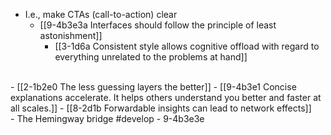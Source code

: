- I.e., make CTAs (call-to-action) clear
  - [[9-4b3e3a Interfaces should follow the principle of least astonishment]]
    - [[3-1d6a Consistent style allows cognitive offload with regard to everything unrelated to the problems at hand]]
<br>
- [[2-1b2e0 The less guessing layers the better]]
  - [[9-4b3e1 Concise explanations accelerate. It helps others understand you better and faster at all scales.]]
    - [[8-2d1b Forwardable insights can lead to network effects]]
<br>
- The Hemingway bridge #develop
  - 9-4b3e3e
